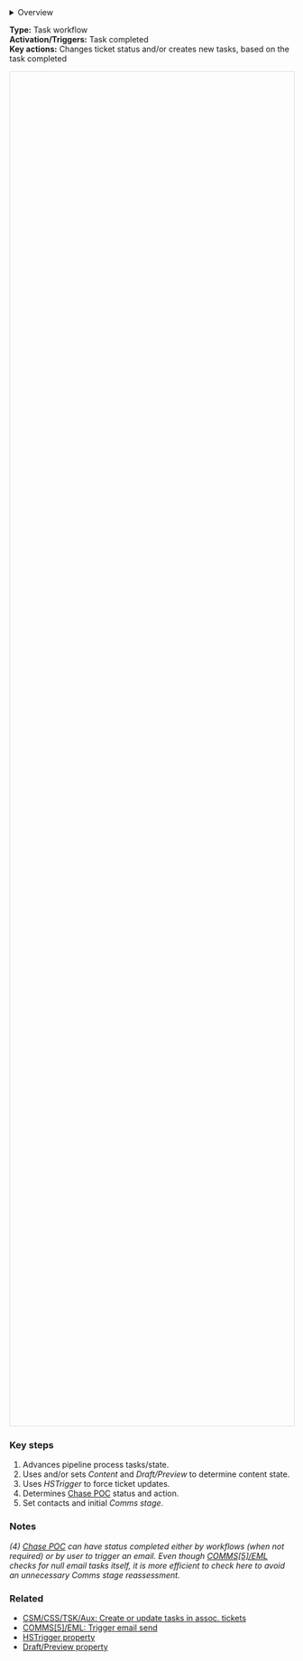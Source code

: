 <details><summary>Overview</summary>
<p>This workflow reacts to the completion of CSS implementation/setup tasks (there is an overlap between the two processes).</p><p>In some cases, completing a task leads to the creation of the next task in the sequence; in others it causes a property change (e.g. <em>Content</em> <u>In progress</u> → <u>In review</u>) or a pipeline movement (<u>Set-up</u> → <u>Ready for launching</u>).</p><p>For <u>Chase POC</u>, the workflow triggers an email to be sent (if appropriate).</p><p>As this is a task workflow, the <em>HSTrigger</em> property is used to trigger ticket workflows where necessary for update.</p></details>

**Type:** Task workflow  
**Activation/Triggers:** Task completed      
**Key actions:** Changes ticket status and/or creates new tasks, based on the task completed   

<div id="viewer" style="width:100%;height:60vh;border:1px solid #ddd;"></div>
<script src="https://cdn.jsdelivr.net/npm/openseadragon@4.1/build/openseadragon/openseadragon.min.js"></script>
<script>
  document.addEventListener('DOMContentLoaded', function () {
    var basePath = window.location.pathname.replace(/\/workflows\/.*/, '/');
    var imgUrl = basePath + "images/CSS3-Setup-CNTNT-PIPE-TSK-Task-sequences.png";
    OpenSeadragon({ id: "viewer", prefixUrl: "https://cdn.jsdelivr.net/npm/openseadragon@4.1/build/openseadragon/images/", tileSources: { type: "image", url: imgUrl, buildPyramid: false }, showNavigator: true, showZoomControl: true, showHomeControl: true, showFullPageControl: false });
  });
</script>

### Key steps  
1. Advances pipeline process tasks/state.
2. Uses and/or sets *Content* and *Draft/Preview* to determine content state.  
3. Uses *HSTrigger* to force ticket updates.
4. Determines <u>Chase POC</u> status and action.  
5. Set contacts and initial *Comms stage*. 

### Notes  
<i>(4) <u>Chase POC</u> can have status completed either by workflows (when not required) or by user to trigger an email. Even though <u>COMMS[5]/EML</u> checks for null email tasks itself, it is more efficient to check here to avoid an unnecessary *Comms stage* reassessment.</i>  

### Related  
- [CSM/CSS/TSK/Aux: Create or update tasks in assoc. tickets](../workflows/CSM-CSS-TSK-Aux-Create-update%20tasks-assoc.md)  
- [COMMS[5]/EML: Trigger email send]()
- [HSTrigger property](../articles/Workflow-internal-properties.md#hstrigger)
- [Draft/Preview property](../articles/Workflow-internal-properties.md#draftpreview)